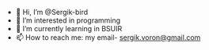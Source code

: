 - 👋 Hi, I’m @Sergik-bird
- 👀 I’m interested in programming
- 🌱 I’m currently learning in BSUIR
- 📫 How to reach me: my email- sergik.voron@gmail.com

<!---
Sergik-bird/Sergik-bird is a ✨ special ✨ repository because its `README.md` (this file) appears on your GitHub profile.
You can click the Preview link to take a look at your changes.
--->
